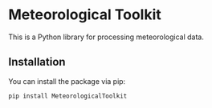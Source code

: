 # Meteorological Toolkit

This is a Python library for processing meteorological data.

## Installation

You can install the package via pip:

```bash
pip install MeteorologicalToolkit
